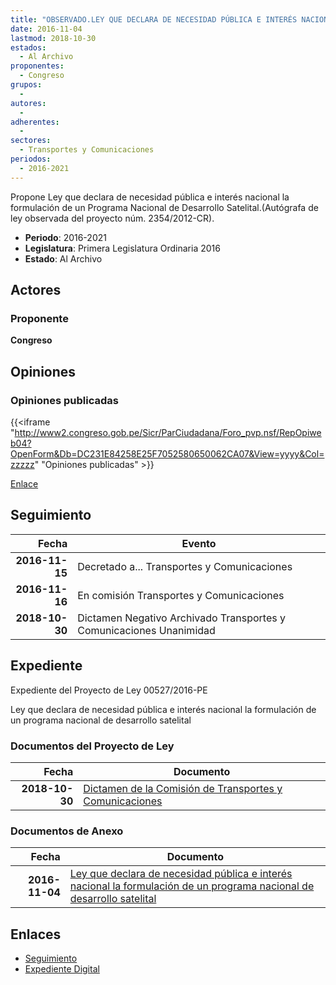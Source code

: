 ```yaml
---
title: "OBSERVADO.LEY QUE DECLARA DE NECESIDAD PÚBLICA E INTERÉS NACIONAL LA FORMULACIÓN DE UN PROGRAMA NACIONAL DE DESARROLLO SATELITAL"
date: 2016-11-04
lastmod: 2018-10-30
estados: 
  - Al Archivo
proponentes: 
  - Congreso
grupos: 
  - 
autores: 
  - 
adherentes: 
  - 
sectores: 
  - Transportes y Comunicaciones
periodos: 
  - 2016-2021
---
```


Propone Ley que declara de necesidad pública e interés nacional la formulación de un Programa Nacional de Desarrollo Satelital.(Autógrafa de ley observada del proyecto núm. 2354/2012-CR).

- **Periodo**: 2016-2021
- **Legislatura**: Primera Legislatura Ordinaria 2016
- **Estado**: Al Archivo

## Actores

### Proponente

**Congreso**


## Opiniones

### Opiniones publicadas

{{<iframe "http://www2.congreso.gob.pe/Sicr/ParCiudadana/Foro_pvp.nsf/RepOpiweb04?OpenForm&Db=DC231E84258E25F7052580650062CA07&View=yyyy&Col=zzzzz" "Opiniones publicadas" >}}

[Enlace](http://www2.congreso.gob.pe/Sicr/ParCiudadana/Foro_pvp.nsf/RepOpiweb04?OpenForm&Db=DC231E84258E25F7052580650062CA07&View=yyyy&Col=zzzzz)

## Seguimiento

| Fecha | Evento |
|------:|--------|
| **2016-11-15** | Decretado a... Transportes y Comunicaciones|
| **2016-11-16** | En comisión Transportes y Comunicaciones|
| **2018-10-30** | Dictamen Negativo Archivado Transportes y Comunicaciones Unanimidad|


## Expediente

Expediente del Proyecto de Ley 00527/2016-PE

Ley que declara de necesidad pública e interés nacional la formulación de un programa nacional de desarrollo satelital


### Documentos del Proyecto de Ley

| Fecha | Documento |
|------:|--------|
| **2018-10-30** | [Dictamen de la Comisión de Transportes y Comunicaciones](http://www.leyes.congreso.gob.pe/Documentos/2016_2021/Dictamenes/Proyectos_de_Ley/00527DC23MAY20181030.pdf) |

### Documentos de Anexo

| Fecha | Documento |
|------:|--------|
| **2016-11-04** | [Ley que declara de necesidad pública e interés nacional la formulación de un programa nacional de desarrollo satelital](http://www.leyes.congreso.gob.pe/Documentos/2016_2021/Proyectos_de_Ley_y_de_Resoluciones_Legislativas/PL0052720161104.pdf) |

## Enlaces 

- [Seguimiento](http://www2.congreso.gob.pe/Sicr/TraDocEstProc/CLProLey2016.nsf/f7fff46988ca05b1052578e100829cc7/59aa49be857f9268052580640051e1f0?OpenDocument)
- [Expediente Digital](http://www2.congreso.gob.pe/Sicr/TraDocEstProc/CLProLey2016.nsf/f7fff46988ca05b1052578e100829cc7/59aa49be857f9268052580640051e1f0?OpenDocument&Click=05257FB7005EB655.eb71d0cf91d8294e05256cdf006b5706/$Body/0.1C6C)
